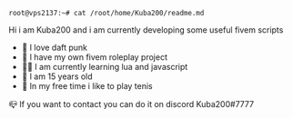 ```console
root@vps2137:~# cat /root/home/Kuba200/readme.md
```

Hi i am Kuba200 and i am currently developing some useful fivem scripts


- 🤖 I love daft punk
- 🌱 I have my own fivem roleplay project 
- 👨‍💻 I am currently learning lua and javascript
- 🎯 I am 15 years old
- 🎾 In my free time i like to play tenis

📪 If you want to contact you can do it on discord 
Kuba200#7777


